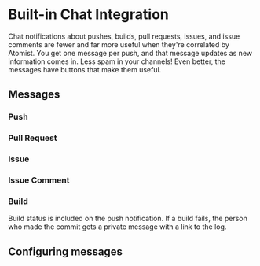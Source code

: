 # Built-in Chat Integration

Chat notifications about pushes, builds, pull requests, issues, and issue comments are
fewer and far more useful when they're correlated by Atomist. You get one message per push, and 
that message updates as new information comes in. Less spam in your channels! Even better, 
the messages have buttons that make them useful.

## Messages

### Push 

### Pull Request

### Issue

### Issue Comment

### Build

Build status is included on the push notification.
If a build fails, the person who made the commit gets a private message with a link to the log.

## Configuring messages